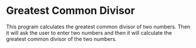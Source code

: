 # Greatest Common Divisor

This program calculates the greatest common divisor of two numbers.
Then it will ask the user to enter two numbers and then it will calculate the greatest common divisor of the two numbers.
